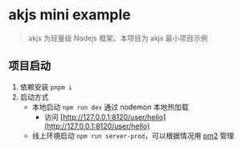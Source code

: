 # akjs mini example

> akjs 为轻量级 Nodejs 框架。本项目为 akjs 最小项目示例

## 项目启动

1. 依赖安装 `pnpm i`
2. 启动方式
   - 本地启动 `npm run dev` 通过 nodemon 本地热加载
     - 访问 [http://127.0.0.1:8120/user/hello](http://127.0.0.1:8120/user/hello)
   - 线上环境启动 `npm run server-prod`，可以根据情况用 [pm2](https://www.npmjs.com/package/pm2) 管理
